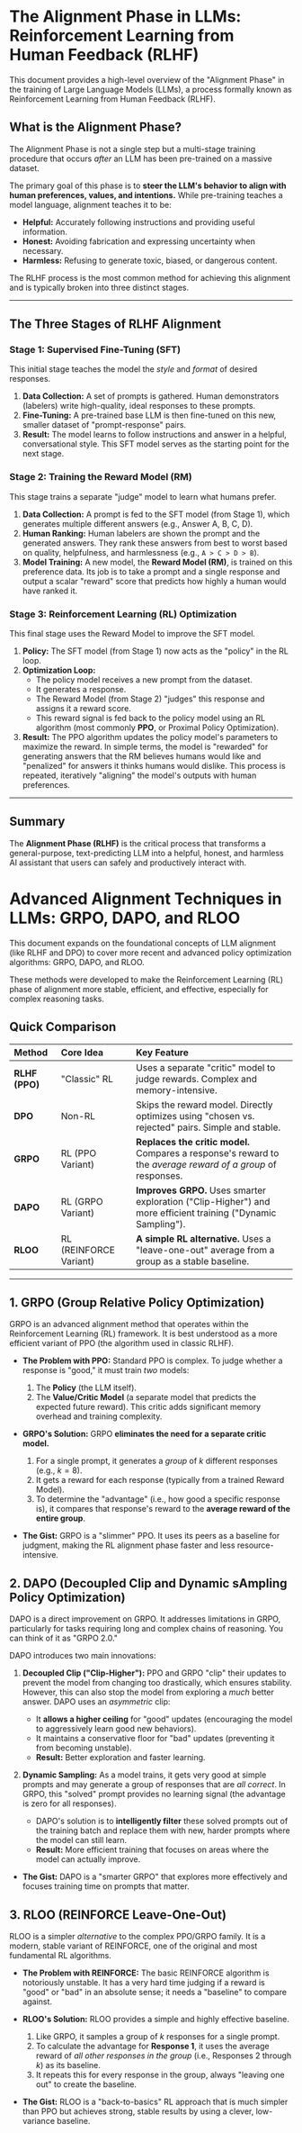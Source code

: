# The Alignment Phase in LLMs: Reinforcement Learning from Human Feedback (RLHF)

This document provides a high-level overview of the "Alignment Phase" in the training of Large Language Models (LLMs), a process formally known as Reinforcement Learning from Human Feedback (RLHF).

## What is the Alignment Phase?

The Alignment Phase is not a single step but a multi-stage training procedure that occurs *after* an LLM has been pre-trained on a massive dataset.

The primary goal of this phase is to **steer the LLM's behavior to align with human preferences, values, and intentions.** While pre-training teaches a model language, alignment teaches it to be:

* **Helpful:** Accurately following instructions and providing useful information.
* **Honest:** Avoiding fabrication and expressing uncertainty when necessary.
* **Harmless:** Refusing to generate toxic, biased, or dangerous content.

The RLHF process is the most common method for achieving this alignment and is typically broken into three distinct stages.

---

## The Three Stages of RLHF Alignment

### Stage 1: Supervised Fine-Tuning (SFT)

This initial stage teaches the model the *style* and *format* of desired responses.

1.  **Data Collection:** A set of prompts is gathered. Human demonstrators (labelers) write high-quality, ideal responses to these prompts.
2.  **Fine-Tuning:** A pre-trained base LLM is then fine-tuned on this new, smaller dataset of "prompt-response" pairs.
3.  **Result:** The model learns to follow instructions and answer in a helpful, conversational style. This SFT model serves as the starting point for the next stage.

### Stage 2: Training the Reward Model (RM)

This stage trains a separate "judge" model to learn what humans prefer.

1.  **Data Collection:** A prompt is fed to the SFT model (from Stage 1), which generates multiple different answers (e.g., Answer A, B, C, D).
2.  **Human Ranking:** Human labelers are shown the prompt and the generated answers. They rank these answers from best to worst based on quality, helpfulness, and harmlessness (e.g., `A > C > D > B`).
3.  **Model Training:** A new model, the **Reward Model (RM)**, is trained on this preference data. Its job is to take a prompt and a single response and output a scalar "reward" score that predicts how highly a human would have ranked it.

### Stage 3: Reinforcement Learning (RL) Optimization

This final stage uses the Reward Model to improve the SFT model.

1.  **Policy:** The SFT model (from Stage 1) now acts as the "policy" in the RL loop.
2.  **Optimization Loop:**
    * The policy model receives a new prompt from the dataset.
    * It generates a response.
    * The Reward Model (from Stage 2) "judges" this response and assigns it a reward score.
    * This reward signal is fed back to the policy model using an RL algorithm (most commonly **PPO**, or Proximal Policy Optimization).
3.  **Result:** The PPO algorithm updates the policy model's parameters to maximize the reward. In simple terms, the model is "rewarded" for generating answers that the RM believes humans would like and "penalized" for answers it thinks humans would dislike. This process is repeated, iteratively "aligning" the model's outputs with human preferences.

---

## Summary

The **Alignment Phase (RLHF)** is the critical process that transforms a general-purpose, text-predicting LLM into a helpful, honest, and harmless AI assistant that users can safely and productively interact with.

# Advanced Alignment Techniques in LLMs: GRPO, DAPO, and RLOO

This document expands on the foundational concepts of LLM alignment (like RLHF and DPO) to cover more recent and advanced policy optimization algorithms: GRPO, DAPO, and RLOO.

These methods were developed to make the Reinforcement Learning (RL) phase of alignment more stable, efficient, and effective, especially for complex reasoning tasks.

## Quick Comparison

| Method | Core Idea | Key Feature |
| :--- | :--- | :--- |
| **RLHF (PPO)** | "Classic" RL | Uses a separate "critic" model to judge rewards. Complex and memory-intensive. |
| **DPO** | Non-RL | Skips the reward model. Directly optimizes using "chosen vs. rejected" pairs. Simple and stable. |
| **GRPO** | RL (PPO Variant) | **Replaces the critic model.** Compares a response's reward to the *average reward of a group* of responses. |
| **DAPO** | RL (GRPO Variant) | **Improves GRPO.** Uses smarter exploration ("Clip-Higher") and more efficient training ("Dynamic Sampling"). |
| **RLOO** | RL (REINFORCE Variant) | **A simple RL alternative.** Uses a "leave-one-out" average from a group as a stable baseline. |

---

## 1. GRPO (Group Relative Policy Optimization)

GRPO is an advanced alignment method that operates within the Reinforcement Learning (RL) framework. It is best understood as a more efficient variant of PPO (the algorithm used in classic RLHF).

* **The Problem with PPO:** Standard PPO is complex. To judge whether a response is "good," it must train *two* models:
    1.  The **Policy** (the LLM itself).
    2.  The **Value/Critic Model** (a separate model that predicts the expected future reward). This critic adds significant memory overhead and training complexity.

* **GRPO's Solution:** GRPO **eliminates the need for a separate critic model.**
    1.  For a single prompt, it generates a *group* of $k$ different responses (e.g., $k=8$).
    2.  It gets a reward for each response (typically from a trained Reward Model).
    3.  To determine the "advantage" (i.e., how good a specific response is), it compares that response's reward to the **average reward of the entire group**.

* **The Gist:** GRPO is a "slimmer" PPO. It uses its peers as a baseline for judgment, making the RL alignment phase faster and less resource-intensive.

## 2. DAPO (Decoupled Clip and Dynamic sAmpling Policy Optimization)

DAPO is a direct improvement on GRPO. It addresses limitations in GRPO, particularly for tasks requiring long and complex chains of reasoning. You can think of it as "GRPO 2.0."

DAPO introduces two main innovations:

1.  **Decoupled Clip ("Clip-Higher"):** PPO and GRPO "clip" their updates to prevent the model from changing too drastically, which ensures stability. However, this can also stop the model from exploring a *much* better answer. DAPO uses an *asymmetric* clip:
    * It **allows a higher ceiling** for "good" updates (encouraging the model to aggressively learn good new behaviors).
    * It maintains a conservative floor for "bad" updates (preventing it from becoming unstable).
    * **Result:** Better exploration and faster learning.

2.  **Dynamic Sampling:** As a model trains, it gets very good at simple prompts and may generate a group of responses that are *all correct*. In GRPO, this "solved" prompt provides no learning signal (the advantage is zero for all responses).
    * DAPO's solution is to **intelligently filter** these solved prompts out of the training batch and replace them with new, harder prompts where the model can still learn.
    * **Result:** More efficient training that focuses on areas where the model can actually improve.

* **The Gist:** DAPO is a "smarter GRPO" that explores more effectively and focuses training time on prompts that matter.

## 3. RLOO (REINFORCE Leave-One-Out)

RLOO is a simpler *alternative* to the complex PPO/GRPO family. It is a modern, stable variant of REINFORCE, one of the original and most fundamental RL algorithms.

* **The Problem with REINFORCE:** The basic REINFORCE algorithm is notoriously unstable. It has a very hard time judging if a reward is "good" or "bad" in an absolute sense; it needs a "baseline" to compare against.

* **RLOO's Solution:** RLOO provides a simple and highly effective baseline.
    1.  Like GRPO, it samples a group of $k$ responses for a single prompt.
    2.  To calculate the advantage for **Response 1**, it uses the average reward of *all other responses in the group* (i.e., Responses 2 through $k$) as its baseline.
    3.  It repeats this for every response in the group, always "leaving one out" to create the baseline.

* **The Gist:** RLOO is a "back-to-basics" RL approach that is much simpler than PPO but achieves strong, stable results by using a clever, low-variance baseline.